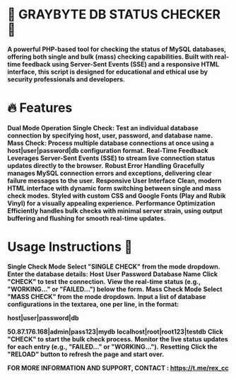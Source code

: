 # 💚 GRAYBYTE DB STATUS CHECKER 💚

__A powerful PHP-based tool for checking the status of MySQL databases, offering both single and bulk (mass) checking capabilities. Built with real-time feedback using Server-Sent Events (SSE) and a responsive HTML interface, this script is designed for educational and ethical use by security professionals and developers.__

# 🔥 Features

__Dual Mode Operation__
__Single Check: Test an individual database connection by specifying host, user, password, and database name.__
__Mass Check: Process multiple database connections at once using a host|user|password|db configuration format.__
__Real-Time Feedback__
__Leverages Server-Sent Events (SSE) to stream live connection status updates directly to the browser.__
__Robust Error Handling__
__Gracefully manages MySQL connection errors and exceptions, delivering clear failure messages to the user.__
__Responsive User Interface__
__Clean, modern HTML interface with dynamic form switching between single and mass check modes.__
__Styled with custom CSS and Google Fonts (Play and Rubik Vinyl) for a visually appealing experience.__
__Performance Optimization__
__Efficiently handles bulk checks with minimal server strain, using output buffering and flushing for smooth real-time updates.__

# Usage Instructions 💚
__Single Check Mode__
__Select "SINGLE CHECK" from the mode dropdown.__
__Enter the database details:__
__Host__
__User__
__Password__
__Database Name__
__Click "CHECK" to test the connection.__
__View the real-time status (e.g., "WORKING..." or "FAILED...") below the form.__
__Mass Check Mode__
__Select "MASS CHECK" from the mode dropdown.__
__Input a list of database configurations in the textarea, one per line, in the format:__

__host|user|password|db__

__50.87.176.168|admin|pass123|mydb__
__localhost|root|root123|testdb__
__Click "CHECK" to start the bulk check process.__
__Monitor the live status updates for each entry (e.g., "FAILED..." or "WORKING...").__
__Resetting__
__Click the "RELOAD" button to refresh the page and start over.__


__FOR MORE INFORMATION AND SUPPORT, CONTACT : https://t.me/rex_cc__
